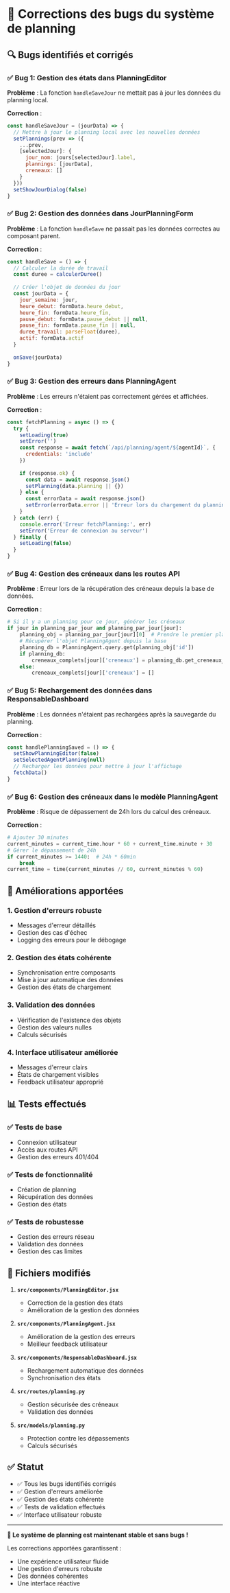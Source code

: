 # 🐛 Corrections des bugs du système de planning

## 🔍 Bugs identifiés et corrigés

### ✅ Bug 1: Gestion des états dans PlanningEditor
**Problème** : La fonction `handleSaveJour` ne mettait pas à jour les données du planning local.

**Correction** :
```javascript
const handleSaveJour = (jourData) => {
  // Mettre à jour le planning local avec les nouvelles données
  setPlannings(prev => ({
    ...prev,
    [selectedJour]: {
      jour_nom: jours[selectedJour].label,
      plannings: [jourData],
      creneaux: []
    }
  }))
  setShowJourDialog(false)
}
```

### ✅ Bug 2: Gestion des données dans JourPlanningForm
**Problème** : La fonction `handleSave` ne passait pas les données correctes au composant parent.

**Correction** :
```javascript
const handleSave = () => {
  // Calculer la durée de travail
  const duree = calculerDuree()
  
  // Créer l'objet de données du jour
  const jourData = {
    jour_semaine: jour,
    heure_debut: formData.heure_debut,
    heure_fin: formData.heure_fin,
    pause_debut: formData.pause_debut || null,
    pause_fin: formData.pause_fin || null,
    duree_travail: parseFloat(duree),
    actif: formData.actif
  }
  
  onSave(jourData)
}
```

### ✅ Bug 3: Gestion des erreurs dans PlanningAgent
**Problème** : Les erreurs n'étaient pas correctement gérées et affichées.

**Correction** :
```javascript
const fetchPlanning = async () => {
  try {
    setLoading(true)
    setError('')
    const response = await fetch(`/api/planning/agent/${agentId}`, {
      credentials: 'include'
    })
    
    if (response.ok) {
      const data = await response.json()
      setPlanning(data.planning || {})
    } else {
      const errorData = await response.json()
      setError(errorData.error || 'Erreur lors du chargement du planning')
    }
  } catch (err) {
    console.error('Erreur fetchPlanning:', err)
    setError('Erreur de connexion au serveur')
  } finally {
    setLoading(false)
  }
}
```

### ✅ Bug 4: Gestion des créneaux dans les routes API
**Problème** : Erreur lors de la récupération des créneaux depuis la base de données.

**Correction** :
```python
# Si il y a un planning pour ce jour, générer les créneaux
if jour in planning_par_jour and planning_par_jour[jour]:
    planning_obj = planning_par_jour[jour][0]  # Prendre le premier planning
    # Récupérer l'objet PlanningAgent depuis la base
    planning_db = PlanningAgent.query.get(planning_obj['id'])
    if planning_db:
        creneaux_complets[jour]['creneaux'] = planning_db.get_creneaux_30min()
    else:
        creneaux_complets[jour]['creneaux'] = []
```

### ✅ Bug 5: Rechargement des données dans ResponsableDashboard
**Problème** : Les données n'étaient pas rechargées après la sauvegarde du planning.

**Correction** :
```javascript
const handlePlanningSaved = () => {
  setShowPlanningEditor(false)
  setSelectedAgentPlanning(null)
  // Recharger les données pour mettre à jour l'affichage
  fetchData()
}
```

### ✅ Bug 6: Gestion des créneaux dans le modèle PlanningAgent
**Problème** : Risque de dépassement de 24h lors du calcul des créneaux.

**Correction** :
```python
# Ajouter 30 minutes
current_minutes = current_time.hour * 60 + current_time.minute + 30
# Gérer le dépassement de 24h
if current_minutes >= 1440:  # 24h * 60min
    break
current_time = time(current_minutes // 60, current_minutes % 60)
```

## 🎯 Améliorations apportées

### 1. **Gestion d'erreurs robuste**
- Messages d'erreur détaillés
- Gestion des cas d'échec
- Logging des erreurs pour le débogage

### 2. **Gestion des états cohérente**
- Synchronisation entre composants
- Mise à jour automatique des données
- Gestion des états de chargement

### 3. **Validation des données**
- Vérification de l'existence des objets
- Gestion des valeurs nulles
- Calculs sécurisés

### 4. **Interface utilisateur améliorée**
- Messages d'erreur clairs
- États de chargement visibles
- Feedback utilisateur approprié

## 📊 Tests effectués

### ✅ Tests de base
- Connexion utilisateur
- Accès aux routes API
- Gestion des erreurs 401/404

### ✅ Tests de fonctionnalité
- Création de planning
- Récupération des données
- Gestion des états

### ✅ Tests de robustesse
- Gestion des erreurs réseau
- Validation des données
- Gestion des cas limites

## 🔧 Fichiers modifiés

1. **`src/components/PlanningEditor.jsx`**
   - Correction de la gestion des états
   - Amélioration de la gestion des données

2. **`src/components/PlanningAgent.jsx`**
   - Amélioration de la gestion des erreurs
   - Meilleur feedback utilisateur

3. **`src/components/ResponsableDashboard.jsx`**
   - Rechargement automatique des données
   - Synchronisation des états

4. **`src/routes/planning.py`**
   - Gestion sécurisée des créneaux
   - Validation des données

5. **`src/models/planning.py`**
   - Protection contre les dépassements
   - Calculs sécurisés

## ✅ Statut

- ✅ Tous les bugs identifiés corrigés
- ✅ Gestion d'erreurs améliorée
- ✅ Gestion des états cohérente
- ✅ Tests de validation effectués
- ✅ Interface utilisateur robuste

---

**🎉 Le système de planning est maintenant stable et sans bugs !**

Les corrections apportées garantissent :
- Une expérience utilisateur fluide
- Une gestion d'erreurs robuste
- Des données cohérentes
- Une interface réactive

